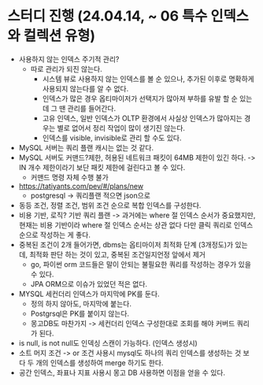 # 스터디 진행 (24.04.14, ~ 06 특수 인덱스와 컬렉션 유형)
- 사용하지 않는 인덱스 주기적 관리?
    - 따로 관리가 되진 않는다.
        - 시스템 뷰로 사용하지 않는 인덱스를 볼 순 있으나, 추가된 이후로 명확하게 사용되지 않는다를 알 수 없다.
        - 인덱스가 많은 경우 옵티마이저가 선택지가 많아져 부하를 유발 할 순 있는데 그 땐 관리를 들어간다.
        - 고유 인덱스, 일반 인덱스가 OLTP 환경에서 사실상 인덱스가 많아지는 경우는 별로 없어서 정리 작업이 많이 생기진 않는다.
        - 인덱스를 visible, invisible로 관리 할 수도 있다.
- MySQL 서버는 쿼리 플랜 캐시는 없는 것 같다.
- MySQL 서버도 커맨드?제한, 허용된 네트워크 패킷이 64MB 제한이 있긴 하다. -> IN 개수 제한이라기 보단 패킷 제한에 걸린다고 볼 수 있다.
    - 커맨드 명령 자체 수행 불가
- https://tatiyants.com/pev/#/plans/new
    - postgresql -> 쿼리플랜 적으면 json으로
- 동등 조건, 정렬 조건, 범위 조건 순으로 복합 인덱스를 구성한다.
- 비용 기반, 로직? 기반 쿼리 플랜 -> 과거에는 where 절 인덱스 순서가 중요했지만, 현재는 비용 기반이라 where 절 인덱스 순서는 상관 없다 다만 클릭 쿼리로 인덱스 순으로 작성하는 게 좋다.
- 중복된 조건이 2개 들어가면, dbms는 옵티마이저 최적화 단계 (3개정도)가 있는데, 최적화 판단 하는 것이 있고, 중복된 조건일지언정 앞에서 제거
    - go, 파이썬 orm 코드들은 말이 안되는 불필요한 쿼리를 작성하는 경우가 있을 수 있다.
    - JPA ORM으로 이슈가 있었던 적은 없다.
- MYSQL 세컨더리 인덱스가 마지막에 PK를 둔다.
    - 정의 하지 않아도, 마지막에 붙는다.
    - Postgrsql은 PK를 붙이지 않는다.
    - 몽고DB도 마찬가지 -> 세컨더리 인덱스 구성한대로 조회를 해야 커버드 쿼리가 된다.
- is null, is not null도 인덱싱 스캔이 가능하다. (인덱스 생성시)
- 소트 머지 조건 -> or 조건 사용시 mysql도 하나의 쿼리 인덱스를 생성하는 것 보다 두 개의 인덱스를 생성하여 merge 하기도 한다.
- 공간 인덱스, 좌표나 지표 사용시 몽고 DB 사용하면 이점을 얻을 수 있다.